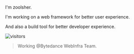 I'm zoolsher.


I'm working on a web framework for better user experience. 

And also a build tool for better developer experience.

![visitors](https://visitor-badge.glitch.me/badge?page_id=zoolsher.zoolsher-profile&left_color=blue&right_color=gray)


> Working @Bytedance WebInfra Team.

